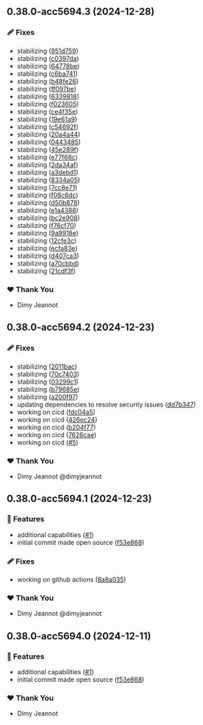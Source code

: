 ## 0.38.0-acc5694.3 (2024-12-28)

### 🩹 Fixes

- stabilizing ([951d759](https://github.com/openecosystems/ecosystem/commit/951d759))
- stabilizing ([c0397da](https://github.com/openecosystems/ecosystem/commit/c0397da))
- stabilizing ([64778be](https://github.com/openecosystems/ecosystem/commit/64778be))
- stabilizing ([c6ba741](https://github.com/openecosystems/ecosystem/commit/c6ba741))
- stabilizing ([b48fe26](https://github.com/openecosystems/ecosystem/commit/b48fe26))
- stabilizing ([ff097be](https://github.com/openecosystems/ecosystem/commit/ff097be))
- stabilizing ([6339818](https://github.com/openecosystems/ecosystem/commit/6339818))
- stabilizing ([f023605](https://github.com/openecosystems/ecosystem/commit/f023605))
- stabilizing ([ce4f35e](https://github.com/openecosystems/ecosystem/commit/ce4f35e))
- stabilizing ([19e61a9](https://github.com/openecosystems/ecosystem/commit/19e61a9))
- stabilizing ([c54692f](https://github.com/openecosystems/ecosystem/commit/c54692f))
- stabilizing ([20a4a44](https://github.com/openecosystems/ecosystem/commit/20a4a44))
- stabilizing ([0443485](https://github.com/openecosystems/ecosystem/commit/0443485))
- stabilizing ([45e289f](https://github.com/openecosystems/ecosystem/commit/45e289f))
- stabilizing ([e77f68c](https://github.com/openecosystems/ecosystem/commit/e77f68c))
- stabilizing ([2da34af](https://github.com/openecosystems/ecosystem/commit/2da34af))
- stabilizing ([a3debd1](https://github.com/openecosystems/ecosystem/commit/a3debd1))
- stabilizing ([8334a05](https://github.com/openecosystems/ecosystem/commit/8334a05))
- stabilizing ([7cc8e71](https://github.com/openecosystems/ecosystem/commit/7cc8e71))
- stabilizing ([f08c6dc](https://github.com/openecosystems/ecosystem/commit/f08c6dc))
- stabilizing ([d50b878](https://github.com/openecosystems/ecosystem/commit/d50b878))
- stabilizing ([e1a4388](https://github.com/openecosystems/ecosystem/commit/e1a4388))
- stabilizing ([bc2e908](https://github.com/openecosystems/ecosystem/commit/bc2e908))
- stabilizing ([f76cf70](https://github.com/openecosystems/ecosystem/commit/f76cf70))
- stabilizing ([9a9918e](https://github.com/openecosystems/ecosystem/commit/9a9918e))
- stabilizing ([12cfe3c](https://github.com/openecosystems/ecosystem/commit/12cfe3c))
- stabilizing ([ecfa83e](https://github.com/openecosystems/ecosystem/commit/ecfa83e))
- stabilizing ([d407ca3](https://github.com/openecosystems/ecosystem/commit/d407ca3))
- stabilizing ([a70cbbd](https://github.com/openecosystems/ecosystem/commit/a70cbbd))
- stabilizing ([21cdf3f](https://github.com/openecosystems/ecosystem/commit/21cdf3f))

### ❤️ Thank You

- Dimy Jeannot

## 0.38.0-acc5694.2 (2024-12-23)

### 🩹 Fixes

- stabilizing ([2011bac](https://github.com/openecosystems/ecosystem/commit/2011bac))
- stabilizing ([70c7403](https://github.com/openecosystems/ecosystem/commit/70c7403))
- stabilizing ([03299c1](https://github.com/openecosystems/ecosystem/commit/03299c1))
- stabilizing ([b79685e](https://github.com/openecosystems/ecosystem/commit/b79685e))
- stabilizing ([a200f97](https://github.com/openecosystems/ecosystem/commit/a200f97))
- updating dependencies to resolve security issues ([dd7b347](https://github.com/openecosystems/ecosystem/commit/dd7b347))
- working on cicd ([fdc04a5](https://github.com/openecosystems/ecosystem/commit/fdc04a5))
- working on cicd ([426ec24](https://github.com/openecosystems/ecosystem/commit/426ec24))
- working on cicd ([b204f77](https://github.com/openecosystems/ecosystem/commit/b204f77))
- working on cicd ([7626cae](https://github.com/openecosystems/ecosystem/commit/7626cae))
- working on cicd ([#5](https://github.com/openecosystems/ecosystem/pull/5))

### ❤️ Thank You

- Dimy Jeannot @dimyjeannot

## 0.38.0-acc5694.1 (2024-12-23)

### 🚀 Features

- additional capabilities ([#1](https://github.com/openecosystems/ecosystem/pull/1))
- initial commit made open source ([f53e868](https://github.com/openecosystems/ecosystem/commit/f53e868))

### 🩹 Fixes

- working on github actions ([8a8a035](https://github.com/openecosystems/ecosystem/commit/8a8a035))

### ❤️ Thank You

- Dimy Jeannot @dimyjeannot

## 0.38.0-acc5694.0 (2024-12-11)

### 🚀 Features

- additional capabilities ([#1](https://github.com/openecosystems/ecosystem/pull/1))
- initial commit made open source ([f53e868](https://github.com/openecosystems/ecosystem/commit/f53e868))

### ❤️ Thank You

- Dimy Jeannot